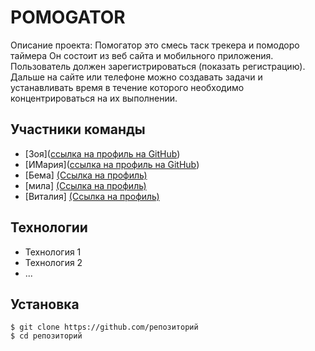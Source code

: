 # POMOGATOR

Описание проекта: 
Помогатор это смесь таск трекера и помодоро таймера
Он состоит из веб сайта и мобильного приложения. Пользователь должен зарегистрироваться (показать регистрацию). 
Дальше на сайте или телефоне можно создавать задачи и устанавливать время в течение которого необходимо концентрироваться на их выполнении. 

## Участники команды

- [Зоя]([ссылка на профиль на GitHub](https://github.com/zbelova/itgirls_hackathon))
- [ИМария]([ссылка на профиль на GitHub](https://github.com/Marysemm))
- [Бема] [(Ссылка на профиль)](https://github.com/Bemadler)
- [мила] [(Ссылка на профиль)](https://github.com/Shenfeldt84)
- [Виталия] [(Ссылка на профиль)](https://github.com/vitalia-kokhanova)
## Технологии

- Технология 1
- Технология 2
- ...

## Установка

```
$ git clone https://github.com/репозиторий
$ cd репозиторий

```
